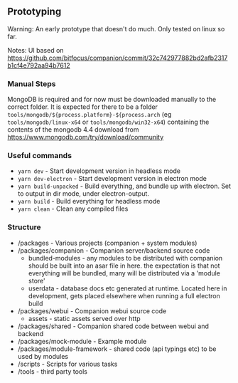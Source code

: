 ## Prototyping

Warning: An early prototype that doesn't do much. Only tested on linux so far.

Notes: UI based on https://github.com/bitfocus/companion/commit/32c742977882bd2afb2317b1cf4e792aa94b7612

### Manual Steps

MongoDB is required and for now must be downloaded manually to the correct folder.
It is expected for there to be a folder `tools/mongodb/${process.platform}-${process.arch` (eg `tools/mongodb/linux-x64` or `tools/mongodb/win32-x64`) containing the contents of the mongodb 4.4 download from https://www.mongodb.com/try/download/community

### Useful commands

-   `yarn dev` - Start development version in headless mode
-   `yarn dev-electron` - Start development version in electron mode
-   `yarn build-unpacked` - Build everything, and bundle up with electron. Set to output in dir mode, under electron-output.
-   `yarn build` - Build everything for headless mode
-   `yarn clean` - Clean any compiled files

### Structure

-   /packages - Various projects (companion + system modules)
-   /packages/companion - Companion server/backend source code
    -   bundled-modules - any modules to be distributed with companion should be built into an asar file in here. the expectation is that not everything will be bundled, many will be distributed via a 'module store'
    -   userdata - database docs etc generated at runtime. Located here in development, gets placed elsewhere when running a full electron build
-   /packages/webui - Companion webui source code
    -   assets - static assets served over http
-   /packages/shared - Companion shared code between webui and backend
-   /packages/mock-module - Example module
-   /packages/module-framework - shared code (api typings etc) to be used by modules
-   /scripts - Scripts for various tasks
-   /tools - third party tools
